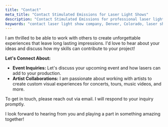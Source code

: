 ```yaml
---
title: "Contact"
meta_title: "Contact Stimulated Emissions for Laser Light Shows"
description: "Contact Stimulated Emissions for professional laser light show services in Denver, CO. Get in touch for inquiries about event lighting, design, and artist collaborations."
keywords: "contact laser light show company, Denver, Colorado, laser show services, event lighting, laser light design, artist collaboration, get a quote, laser light show inquiry"
---
```


I am thrilled to be able to work with others to create unforgettable experiences that leave long lasting impressions. I'd love to hear about your ideas and discuss how my skills can contribute to your project!

**Let's Connect About:**

* **Event Inquiries:** Let's discuss your upcoming event and how lasers can add to your production.
* **Artist Collaborations:** I am passionate about working with artists to create custom visual experiences for concerts, tours, music videos, and more.

To get in touch, please reach out via email. I will respond to your inquiry promptly.

I look forward to hearing from you and playing a part in something amazing together!